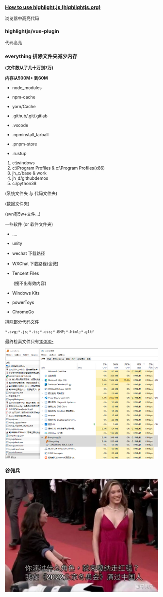 ### [How to use highlight.js (highlightjs.org)](https://highlightjs.org/usage/)

浏览器中高亮代码

### highlightjs/vue-plugin 

代码高亮



### everything 排除文件夹减少内存

**(文件数从了几十万到7万)**

**内存从500M+ 到60M** 

- node_modules

- npm-cache

- yarn/Cache

- .github/.git/.gitlab

- .vscode

- .npminstall_tarball

- .pnpm-store

- .rustup

  



1. c:\windows
2. c:\Program Profiles & c:\Program Profiles(x86)
3. jh_c/base & work
4. jh_d/githubdemos
5. c:\python38

(系统文件夹 与 代码文件夹)

(数据文件夹)

(svn有5w+文件...)





一些软件 (or 软件文件夹)

- ....

- unity

- wechat 下载路径

- WXChat 下载路径(企微)

- Tencent Files

  ​	 (搜不出有效内容) 

- Windows Kits

- powerToys

- ChromeGo



排除部分代码文件

`*.svg;*.js;*.ts;*.css;*.BMP;*.html;*.gltf`



最终检索文件只有<u>10000-</u>

![image-20221101115251076](./imgs/image-20221101115251076.png)



### 谷佣兵

![preview](./imgs/v2-88677c4489d0fb1d3492d50a3f38a5f2.jpeg)

